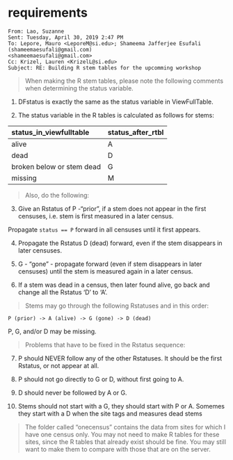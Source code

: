 requirements
================

    From: Lao, Suzanne
    Sent: Tuesday, April 30, 2019 2:47 PM
    To: Lepore, Mauro <LeporeM@si.edu>; Shameema Jafferjee Esufali (shameemaesufali@gmail.com)
    <shameemaesufali@gmail.com>
    Cc: Krizel, Lauren <KrizelL@si.edu>
    Subject: RE: Building R stem tables for the upcomming workshop

> When making the R stem tables, please note the following comments when
> determining the status variable.

1.  DFstatus is exactly the same as the status variable in
    ViewFullTable.

2.  The status variable in the R tables is calculated as follows for
    stems:

| status\_in\_viewfulltable | status\_after\_rtbl |
| :------------------------ | :------------------ |
| alive                     | A                   |
| dead                      | D                   |
| broken below or stem dead | G                   |
| missing                   | M                   |

> Also, do the following:

3.  Give an Rstatus of P -“prior”, if a stem does not appear in the
    first censuses, i.e. stem is first measured in a later census.

Propagate `status == P` forward in all censuses until it first appears.

4.  Propagate the Rstatus D (dead) forward, even if the stem disappears
    in later censuses.

5.  G - “gone” - propagate forward (even if stem disappears in later
    censuses) until the stem is measured again in a later census.

6.  If a stem was dead in a census, then later found alive, go back and
    change all the Rstatus ‘D’ to ‘A’.

> Stems may go through the following Rstatuses and in this order:

`P (prior) -> A (alive) -> G (gone) -> D (dead)`

P, G, and/or D may be missing.

> Problems that have to be fixed in the Rstatus sequence:

7.  P should NEVER follow any of the other Rstatuses. It should be the
    first Rstatus, or not appear at all.

8.  P should not go directly to G or D, without first going to A.

9.  D should never be followed by A or G.

10. Stems should not start with a G, they should start with P or A.
    Somemes they start with a D when the site tags and measures dead
    stems

> The folder called “onecensus” contains the data from sites for which I
> have one census only. You may not need to make R tables for these
> sites, since the R tables that already exist should be fine. You may
> still want to make them to compare with those that are on the server.
